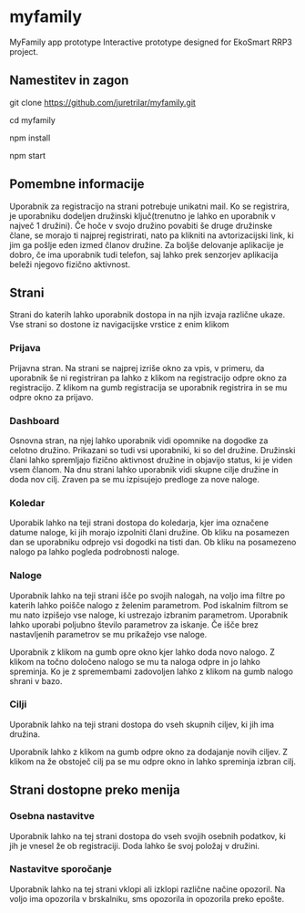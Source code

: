 # myfamily

MyFamily app prototype
Interactive prototype designed for EkoSmart RRP3 project.

## Namestitev in zagon

git clone https://github.com/juretrilar/myfamily.git

cd myfamily

npm install

npm start


## Pomembne informacije

Uporabnik za registracijo na strani potrebuje unikatni mail. Ko se registrira, je uporabniku dodeljen družinski ključ(trenutno je lahko en uporabnik v največ 1 družini). Če hoče v svojo družino povabiti še druge družinske člane, se morajo ti najprej registrirati, nato pa klikniti na avtorizacijski link, ki jim ga pošlje eden izmed članov družine. Za boljše delovanje aplikacije je dobro, če ima uporabnik tudi telefon, saj lahko prek senzorjev aplikacija beleži njegovo fizično aktivnost.


## Strani

Strani do katerih lahko uporabnik dostopa in na njih izvaja različne ukaze. Vse strani so dostone iz navigacijske vrstice z enim klikom

### Prijava

Prijavna stran. Na strani se najprej izriše okno za vpis, v primeru, da uporabnik še ni registriran pa lahko z klikom na registracijo odpre okno za registracijo. Z klikom na gumb registracija se uporabnik registrira in se mu odpre okno za prijavo.


### Dashboard

Osnovna stran, na njej lahko uporabnik vidi opomnike na dogodke za celotno družino. Prikazani so tudi vsi uporabniki, ki so del družine. Družinski člani lahko spremljajo fizično aktivnost družine in objavijo status, ki je viden vsem članom.
Na dnu strani lahko uporabnik vidi skupne cilje družine in doda nov cilj. Zraven pa se mu izpisujejo predloge za nove naloge.


### Koledar

Uporabik lahko na teji strani dostopa do koledarja, kjer ima označene datume naloge, ki jih morajo izpolniti člani družine. 
Ob kliku na posamezen dan se uporabniku odprejo vsi dogodki na tisti dan. Ob kliku na posamezeno nalogo pa lahko pogleda podrobnosti naloge.


### Naloge

Uporabnik lahko na teji strani išče po svojih nalogah, na voljo ima filtre po katerih lahko poišče nalogo z želenim parametrom. Pod iskalnim filtrom se mu nato izpišejo vse naloge, ki ustrezajo izbranim parametrom. Uporabnik lahko uporabi poljubno število parametrov za iskanje. Če išče brez nastavljenih parametrov se mu prikažejo vse naloge.

Uporabnik z klikom na gumb opre okno kjer lahko doda novo nalogo. Z klikom na točno določeno nalogo se mu ta naloga odpre in jo lahko spreminja. Ko je z spremembami zadovoljen lahko z klikom na gumb nalogo shrani v bazo.


### Cilji

Uporabnik lahko na teji strani dostopa do vseh skupnih ciljev, ki jih ima družina. 

Uporabnik lahko z klikom na gumb odpre okno za dodajanje novih ciljev. Z klikom na že obstoječ cilj pa se mu odpre okno in lahko spreminja izbran cilj.


## Strani dostopne preko menija

### Osebna nastavitve

Uporabnik lahko na tej strani dostopa do vseh svojih osebnih podatkov, ki jih je vnesel že ob registraciji. Doda lahko še svoj položaj v družini.


### Nastavitve sporočanje

Uporabnik lahko na tej strani vklopi ali izklopi različne načine opozoril. Na voljo ima opozorila v brskalniku, sms opozorila in opozorila preko epošte.
